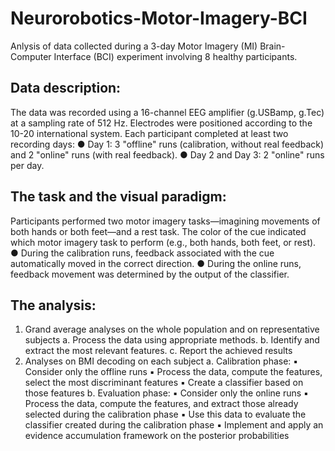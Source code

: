 # Neurorobotics-Motor-Imagery-BCI
Anlysis of data collected during a 3-day Motor Imagery (MI)  Brain-Computer Interface (BCI) experiment involving 8 healthy participants.

## Data description:
The data was recorded using a 16-channel EEG amplifier (g.USBamp, g.Tec) at a sampling rate of 512 Hz. Electrodes were positioned according to the 10-20 international system. Each participant completed at least two recording days:
  ● Day 1: 3 "offline" runs (calibration, without real feedback) and 2 "online" runs (with real feedback).
  ● Day 2 and Day 3: 2 "online" runs per day.

## The task and the visual paradigm:
Participants performed two motor imagery tasks—imagining movements of both hands or both feet—and a rest task. The color of the cue indicated which motor imagery task to perform (e.g., both hands, both feet, or rest).
  ● During the calibration runs, feedback associated with the cue automatically moved in the correct direction.
  ● During the online runs, feedback movement was determined by the output of the classifier.

## The analysis:
1. Grand average analyses on the whole population and on representative subjects
  a. Process the data using appropriate methods.
  b. Identify and extract the most relevant features.
  c. Report the achieved results
2. Analyses on BMI decoding on each subject
  a. Calibration phase:
    ▪ Consider only the offline runs
    ▪ Process the data, compute the features, select the most discriminant features
    ▪ Create a classifier based on those features
  b. Evaluation phase:
    ▪ Consider only the online runs
    ▪ Process the data, compute the features, and extract those already selected during the calibration phase
    ▪ Use this data to evaluate the classifier created during the calibration phase
    ▪ Implement and apply an evidence accumulation framework on the posterior probabilities
